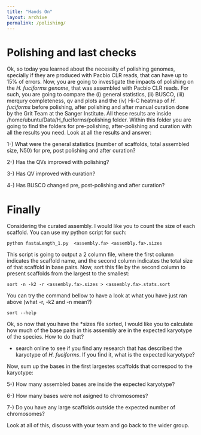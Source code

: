 ```yaml
---
title: "Hands On"
layout: archive
permalink: /polishing/
---  
```


# Polishing and last checks

Ok, so today you learned about the necessity of polishing genomes, specially if they are produced with Pacbio CLR reads, that can have up to 15% of errors. Now, you are going to investigate the impacts of polishing on the *H. fuciforms genome*, that was assembled with Pacbio CLR reads. For such, you are going to compare the (i) general statistics, (ii) BUSCO, (iii) merqury completeness, qv and plots and the (iv) Hi-C heatmap of *H. fuciforms* before polishing, after polishing and after manual curation done by the Grit Team at the Sanger Institute. All these results are inside /home/ubuntu/Data/H_fuciforms/polishing folder. Within this folder you are going to find the folders for pre-polishing, after-polishing and curation with all the results you need. Look at all the results and answer:

1-) What were the general statistics (number of scaffolds, total assembled size, N50) for pre, post polishing and after curation?

2-) Has the QVs improved with polishing?

3-) Has QV improved with curation?

4-) Has BUSCO changed pre, post-polishing and after curation?

# Finally

Considering the curated assembly. I would like you to count the size of each scaffold. You can use my python script for such:

```console  
python fastaLength_1.py  <assembly.fa> <assembly.fa>.sizes
```  

This script is going to output a 2 column file, where the first column indicates the scaffold name, and the second column indicates the total size of that scaffold in base pairs. Now, sort this file by the second column to present scaffolds from the largest to the smallest:

```console  
sort -n -k2 -r <assembly.fa>.sizes > <assembly.fa>.stats.sort
```  

You can try the command bellow to have a look at what you have just ran above (what -r, -k2 and -n mean?)
```console  
sort --help
```


Ok, so now that you have the \*sizes file sorted, I would like you to calculate how much of the base pairs in this assembly are in the expected karyotype of the species. How to do that?

- search online to see if you find any research that has described the karyotype of *H. fuciforms*. If you find it, what is the expected karyotype?

Now, sum up the bases in the first largestes scaffolds that correspod to the karyotype:

5-) How many assembled bases are inside the expected karyotype?

6-) How many bases were not asigned to chromosomes?

7-) Do you have any large scaffolds outside the expected number of chromosomes?

Look at all of this, discuss with your team and go back to the wider group.
